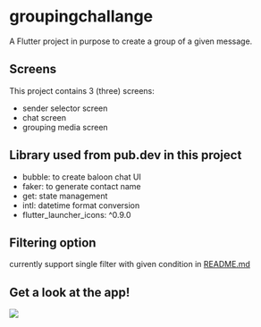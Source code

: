 # groupingchallange

A Flutter project in purpose to create a group of a given message.

## Screens

This project contains 3 (three) screens:
- sender selector screen
- chat screen
- grouping media screen

## Library used from pub.dev in this project

- bubble: to create baloon chat UI
- faker: to generate contact name
- get: state management
- intl: datetime format conversion
- flutter_launcher_icons: ^0.9.0

## Filtering option

currently support single filter with given condition in [README.md](https://github.com/hamamulfz/mobile_dev_code_challenge)

## Get a look at the app!

![](./screenshoots/overview.gif)
